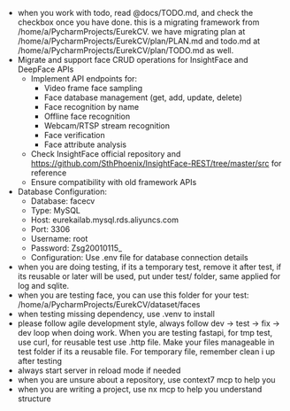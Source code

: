 - when you work with todo, read @docs/TODO.md, and check the checkbox once you have done. this is a migrating framework from /home/a/PycharmProjects/EurekCV. we have migrating plan at /home/a/PycharmProjects/EurekCV/plan/PLAN.md and todo.md at /home/a/PycharmProjects/EurekCV/plan/TODO.md as well.
- Migrate and support face CRUD operations for InsightFace and DeepFace APIs
  - Implement API endpoints for:
    * Video frame face sampling
    * Face database management (get, add, update, delete)
    * Face recognition by name
    * Offline face recognition
    * Webcam/RTSP stream recognition
    * Face verification
    * Face attribute analysis
  - Check InsightFace official repository and https://github.com/SthPhoenix/InsightFace-REST/tree/master/src for reference
  - Ensure compatibility with old framework APIs
- Database Configuration:
  * Database: facecv
  * Type: MySQL
  * Host: eurekailab.mysql.rds.aliyuncs.com
  * Port: 3306
  * Username: root
  * Password: Zsg20010115_
  * Configuration: Use .env file for database connection details
- when you are doing testing, if its a temporary test, remove it after test, if its reusable or later will be used, put under test/ folder, same applied for log and sqlite.
- when you are testing face, you can use this folder for your test: /home/a/PycharmProjects/EurekCV/dataset/faces
- when testing missing dependency, use .venv to install
- please follow agile development style, always follow dev -> test -> fix  -> dev loop when doing work. When you are testing fastapi, for tmp test,  use curl, for reusable test use .http file. Make your files manageable in test folder if its a reusable file. For temporary file, remember clean i  up after testing
- always start server in reload mode if needed
- when you are unsure about a repository, use context7 mcp to help you
- when you are writing a project, use nx mcp to help you understand structure